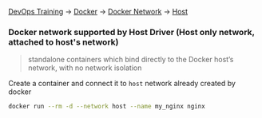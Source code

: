 [DevOps Training](../../index.md) -> [Docker](../index.md) -> [Docker Network](index.md) -> [Host](.)

### Docker network supported by Host Driver (Host only network, attached to host's network)

>standalone containers which bind directly to the Docker host’s network, with no network isolation

Create a container and connect it to `host` network already created by docker

```bash
docker run --rm -d --network host --name my_nginx nginx
```

